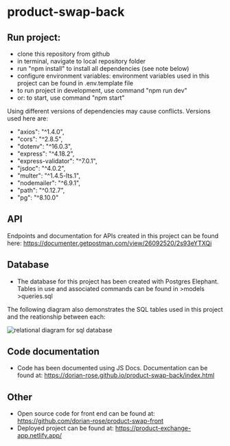 # product-swap-back

## Run project:

- clone this repository from github
- in terminal, navigate to local repository folder
- run "npm install" to install all dependencies (see note below)
- configure environment variables: environment variables used in this project can be found in .env.template file
- to run project in development, use command "npm run dev"
- or: to start, use command "npm start"

Using different versions of dependencies may cause conflicts. Versions used here are:

- "axios": "^1.4.0",
- "cors": "^2.8.5",
- "dotenv": "^16.0.3",
- "express": "^4.18.2",
- "express-validator": "^7.0.1",
- "jsdoc": "^4.0.2",
- "multer": "^1.4.5-lts.1",
- "nodemailer": "^6.9.1",
- "path": "^0.12.7",
- "pg": "^8.10.0"

## API

Endpoints and documentation for APIs created in this project can be found here: https://documenter.getpostman.com/view/26092520/2s93eYTXQi

## Database

- The database for this project has been created with Postgres Elephant. Tables in use and associated commands can be found in >models >queries.sql

The following diagram also demonstrates the SQL tables used in this project and the reationship between each:

<img src="src/assets/relation-diagram.png" alt="relational diagram for sql database" style="display: block; margin: 0 auto"/>

## Code documentation

- Code has been documented using JS Docs. Documentation can be found at: https://dorian-rose.github.io/product-swap-back/index.html

## Other

- Open source code for front end can be found at: https://github.com/dorian-rose/product-swap-front
- Deployed project can be found at: https://product-exchange-app.netlify.app/

